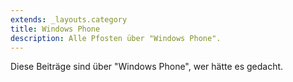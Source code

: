 ```yaml
---
extends: _layouts.category
title: Windows Phone
description: Alle Pfosten über "Windows Phone".
---
```

          
Diese Beiträge sind über "Windows Phone", wer hätte es gedacht.
          